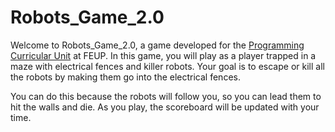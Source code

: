 # Robots_Game_2.0

Welcome to Robots_Game_2.0, a game developed for the [Programming Curricular Unit](https://sigarra.up.pt/feup/en/UCURR_GERAL.FICHA_UC_VIEW?pv_ocorrencia_id=501671)
at FEUP. In this game, you will play as a player trapped in a maze with electrical fences and killer robots. Your goal is to escape or kill all the robots by making them go into the electrical fences. 

You can do this because the robots will follow you, so you can lead them to hit the walls and die. As you play, the scoreboard will be updated with your time.

